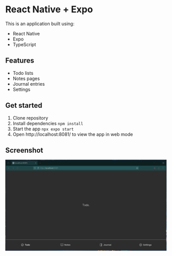 # React Native + Expo

This is an application built using:

- React Native
- Expo
- TypeScript

## Features

- Todo lists
- Notes pages
- Journal entries
- Settings

## Get started

1. Clone repository
2. Install dependencies `npm install`
3. Start the app `npx expo start`
4. Open http://localhost:8081/ to view the app in web mode

## Screenshot
![Screenshot](/screenshot.png)
